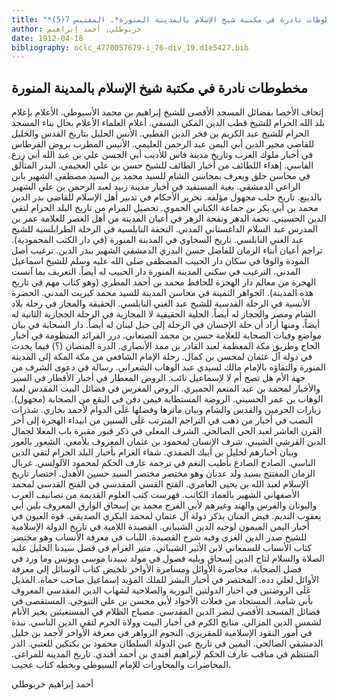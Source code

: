 ```yaml
---
title: "*أخبار وأفكار : مخطوطات نادرة في مكتبة شيخ الإسلام بالمدينة المنورة*. المقتبس 7(5)"
author: خربوطلي, أحمد إبراهيم
date: 1912-04-18
bibliography: oclc_4770057679-i_76-div_19.d1e5427.bib
---
```




##  مخطوطات نادرة في مكتبة شيخ الإسلام بالمدينة المنورة 


 إتحاف الأخصا بفضائل المسجد الأقصى للشيخ إبراهيم بن محمد الأسيوطي. الأعلام بإعلام بلد الله الحرام للشيخ قطب الدين المكي النسفي. أعلام العلماء الأعلام بحال بناء المسجد الحرام للشيخ عبد الكريم بن فخر الدين القطبي. الأنس الجليل بتاريخ القدس والخليل للقاضي مجير الدين أبي اليمن عبد الرحمن العليمي. الأنيس المطرب بروض القرطاس في أخبار ملوك الغرب وتاريخ مدينة فاس للأديب أبي الحسن علي بن عبد الله أبي زرع الفاسي. إهداء اللطائف من أخبار الطائف للشيخ حسن بن علي العجيمي. البدر المتألق في محاسن جلق ويعرف بمحاسن الشام للسيد محمد بن السيد مصطفى الشهير بابن الراعي الدمشقي. بغية المستفيد في أخبار مدينة زبيد لعبد الرحمن بن علي الشهير بالديبع. تاريخ حلب مجهول مؤلفه. تحرير الأحكام في تدبير أهل الإسلام للقاضي بدر الدين محمد بن أبي بكر بن جماعة الكناني الحموي. تحصيل المرام من تاريخ البلد الحرام لتقي الدين الحسيني. تحفة الدهر ونفحة الزهر في أعيان المدينة من أهل العصر للعلامة عمر بن المدرس عبد السلام الداغستاني المدني. التحفة النابلسية في الرحلة الطرابلسية للشيخ عبد الغني النابلسي. تاريخ السخاوي في المدينة المنورة (في دار الكتب المحمودية). تراجم أعيان أبناء الزمان للفاضل حسن البدري الدمشقي الشهير ببدر الدين. ترغيب أصل المودة والوفا في سكان دار الحبيب المصطفى صلى الله عليه وسلم للشيخ اسماعيل المدني. الترغيب في سكنى المدينة المنورة دار الحبيب له أيضاً. التعريف بما آنست الهجرة من معالم دار الهجرة للحافظ محمد بن أحمد المطري (وهو كتاب مهم في تاريخ هذه المدينة). الجواهر الثمينة في محاسن المدينة للسيد محمد كبريت المدني. الحضرة الأنسية في الرحلة القدسية للشيخ عبد الغني النابلسي. الحقيقة والمجاز في رحلة بلاد الشام ومصر والحجاز له أيضاً. الحلية الحقيقية لا المجازية في الرحلة الحجازية الثانية له أيضاً، ومنها أراد أن حلة الإحسان في الرحلة إلى جبل لبنان له أيضاً. دار السحابة في بيان مواضع وفيات الصحابة للعلامة حسن بن محمد الصنعاني. درر الفرائد المنظومة في أخبار الحاج وطريق مكة المعظمة لعبد القادر بن ممد الأنصاري. الدرة المنصان (؟) فيما يحدث في دولة آل عثمان   لمحسن بن كمال. رحلة الإمام الشافعي من مكة المكة إلى المدينة المنورة والتقاؤه بالإمام مالك لسيدي عبد الوهاب الشعراني. رسالة في دعوى الشرف من جهة الأم هل تصح أم لا لإسماعيل تائب. الروض المعطار في أخبار الأقطار في السير والأخبار لمحمد بن عبد المنعم الحميري. الروض المغرس في فضائل البيت المقدس لعبد الوهاب بن عمر الحسيني. الروضة المستطابة فيمن دفن في البقع من الصحابة (مجهول). زيارات الحرمين والقدس والشام وبيان مآثرها وفضلها عَلَى الدوام لأحمد بخاري. شذرات النصب في أخبار من ذهب في التراجم المترتب عَلَى السنين من ابيداء الهجرة إلى أخر القرن العاشر لعبد الحي الصالحي. الشرف المعلى في ذكر قبور مقبرة باب المعلا لجمال الدين القرشي الشيبي. شرف الإنسان لمحمود بن عثمان المعروف بلأمعي. الشعور بالعور وبيان أخبارهم لخليل بن أيبك الصفدي. شفاء الغرام بأخبار البلد الحرام لتقي الدين الناسي. الصادح الصادع بأطيب النغم في ترجمة عارف الحكم لمحمود الآلولسي. غربال الزمان المفتتح بسيد ولد عدنان وهو مختصر مختصر السيد حسين الأهدل. اختصار تاريخ الإسلام لعبد الله بن يحيى العامري. الفتح القسي المقدسي في الفتح القدسي لمحمد الأصفهاني الشهير بالعماد الكاتب. فهرست كتب العلوم القديمة من تصانيف العرب واليونان والفرس والهند وغيرهم لأبي الفرج محمد بن إسحاق الوارق المعروف بلبن أبي يعقوب النديم. فيض المنان بذكر دولة آل عثمان لمحمد البكري الصديقي. قوة العيون في أخبار اليمن الميمون لوجيه الدين الشيباني. القصيدة اللامية في تاريخ الدولة الإسلامية للشيخ صدر الدين الغزي وفيه شرح القصيدة. اللباب في معرفة الأنساب وهو مختصر كتاب الأنساب للسمعاني لابن الأثير الشيباني. مثير الغرام في فضل سيدنا الخليل عليه الصلاة والسلام لتاج الدين إسحاق ويليه فصول في مولد سيدنا موسى ويونس وما ورد في فضل الصحابة. محاضرة الأوائل ومسامرة الأواخر تلخيض كتاب الوسائل إلى معرفة الأوائل لعلي دده. المختصر في أخبار البشر للملك المؤيد إسماعيل صاحب حماة. المذيل عَلَى الروضتين في اخبار الدولتين النورية والصلاحية لشهاب الدين المقدسي المعروف بأبي شامة. المستجاد من فعلات الأجواد لأبي محسن بن علي التنوخي. المستقصى في فضائل المسجد الأقصى لنصر الدين المقدسي. مصباح الظلام في المستغيثين بخير الأنام لشمس الدين المزالي. منايح الكرم في   أخبار البيت وولاة الحرم لتقي الدين الناسي. نبذة في أمور النقود الإسلامية للمقريزي. النجوم الزواهر في معرفة الأواخر لأحمد بن خليل الدمشقي الصالحي. اليمين في تاريخ عين الدولة السلطان محمود بن بكتكين للعتبي. الدر المنتظم في مناقب عارف الحكم لإبراهيم أفندي بن أحمد أفندي. تاريخ المدينة للمراغي. المحاضرات والمحاورات للإمام السيوطي وبخطه كتاب عجيب. 

 أحمد  إبراهيم  خربوطلي 

